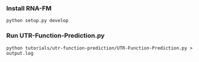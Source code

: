 
### Install RNA-FM
```
python setup.py develop
```

### Run UTR-Function-Prediction.py

```
python tutorials/utr-function-prediction/UTR-Function-Prediction.py > output.log
```